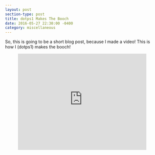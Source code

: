 ```yaml
---
layout: post
section-type: post
title: dotps1 Makes The Booch
date: 2016-05-27 22:30:00 -0400
category: miscellaneous
---
```


So, this is going to be a short blog post, because I made a video!  This is how I (dotps1) makes the booch!

<div align="center"><iframe align="middle" width="420" height="315" src="https://www.youtube.com/embed/MMJdFT4Q3Qw" frameborder="0" allowfullscreen></iframe></div>